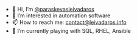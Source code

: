 - 👋 Hi, I’m [@paraskevasleivadaros](https://github.com/paraskevasleivadaros)
- 👀 I’m interested in automation software
- 📫 How to reach me: contact@leivadaros.info
- 🌱 I’m currently playing with SQL, RHEL, Ansible
<!-- 💞️ I’m looking to collaborate on ...-->
<!---
paraskevasleivadaros/paraskevasleivadaros is a ✨ special ✨ repository because its `README.md` (this file) appears on your GitHub profile.
You can click the Preview link to take a look at your changes.
--->
